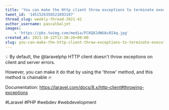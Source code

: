 ```yaml
---
title: 'You can make the Http client throw exceptions to terminate execution on any received errors'
tweet_id: '1451526356521693187'
thread_slug: weekly-thread-2021-42
author_username: pascalbaljet
images:
    - 'https://pbs.twimg.com/media/FCKQ8JdWUAc0I4q.jpg'
created_at: 2021-10-22T12:30:26+00:00
slug: you-can-make-the-http-client-throw-exceptions-to-terminate-execution-on-any-received-errors
---
```

💡 By default, the @laravelphp HTTP client doesn't throw exceptions on client and server errors.

However, you can make it do that by using the 'throw' method, and this method is chainable 🔥

Documentation: https://laravel.com/docs/8.x/http-client#throwing-exceptions

#Laravel #PHP #webdev #webdevelopment
